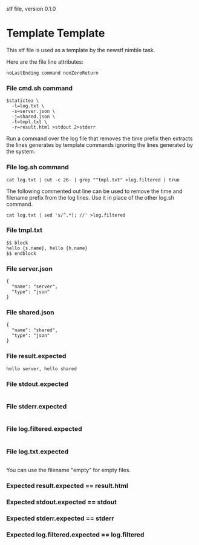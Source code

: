 stf file, version 0.1.0

# Template Template

This stf file is used as a template by the newstf nimble task.

Here are the file line attributes:

~~~
noLastEnding command nonZeroReturn
~~~

### File cmd.sh command

~~~
$statictea \
  -l=log.txt \
  -s=server.json \
  -j=shared.json \
  -t=tmpl.txt \
  -r=result.html >stdout 2>stderr
~~~

Run a command over the log file that removes the time prefix then
extracts the lines generates by template commands ignoring the lines
generated by the system.

### File log.sh command

~~~
cat log.txt | cut -c 26- | grep "^tmpl.txt" >log.filtered | true
~~~

The following commented out line can be used to remove the time and
filename prefix from the log lines. Use it in place of the other
log.sh command.

~~~
cat log.txt | sed 's/^.*); //' >log.filtered
~~~

### File tmpl.txt

~~~
$$ block
hello {s.name}, hello {h.name}
$$ endblock
~~~

### File server.json

~~~
{
  "name": "server",
  "type": "json"
}
~~~

### File shared.json

~~~
{
  "name": "shared",
  "type": "json"
}
~~~

### File result.expected

~~~
hello server, hello shared
~~~

### File stdout.expected

~~~
~~~

### File stderr.expected

~~~
~~~

### File log.filtered.expected

~~~
~~~

### File log.txt.expected

~~~
~~~

You can use the filename "empty" for empty files.

### Expected result.expected == result.html
### Expected stdout.expected == stdout
### Expected stderr.expected == stderr
### Expected log.filtered.expected == log.filtered
